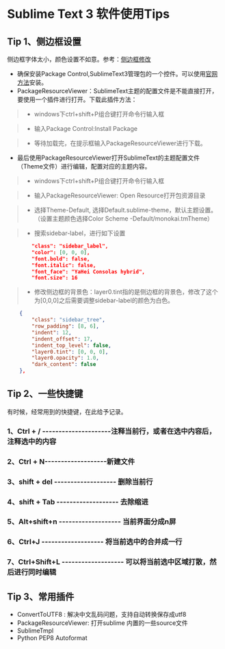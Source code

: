 # Sublime Text 3 软件使用Tips
## Tip 1、侧边框设置
侧边框字体太小，颜色设置不如意。参考：[侧边框修改](http://blog.csdn.net/qq1169091731/article/details/52737481)

* 确保安装Package Control,SublimeText3管理包的一个控件。可以使用[官网方法](https://sublime.wbond.net/installation)安装。
* PackageResourceViewer：SublimeText主题的配置文件是不能直接打开，要使用一个插件进行打开。下载此插件方法：

>* windows下ctrl+shift+P组合键打开命令行输入框

>* 输入Package Control:Install Package

>* 等待加载完，在提示框输入PackageResourceViewer进行下载。

* 最后使用PackageResourceViewer打开SublimeText的主题配置文件（Theme文件）进行编辑，配置对应的主题内容。

>* windows下ctrl+shift+P组合键打开命令行输入框

>* 输入PackageResourceViewer: Open Resource打开包资源目录

>* 选择Theme-Default, 选择Default.sublime-theme，默认主题设置。（设置主题颜色选择Color Scheme -Default/monokai.tmTheme）

>* 搜索sidebar-label，进行如下设置
```Json
        "class": "sidebar_label",
        "color": [0, 0, 0],
        "font.bold": false,
        "font.italic": false,
        "font_face": "YaHei Consolas hybrid",
        "font.size": 16
```

>* 修改侧边框的背景色：layer0.tint指的是侧边框的背景色，修改了这个为[0,0,0]之后需要调整sidebar-label的颜色为白色。
```Json
    {
        "class": "sidebar_tree",
        "row_padding": [8, 6],
        "indent": 12,
        "indent_offset": 17,
        "indent_top_level": false,
        "layer0.tint": [0, 0, 0],
        "layer0.opacity": 1.0,
        "dark_content": false
    },
```

## Tip 2、一些快捷键
有时候，经常用到的快捷键，在此给予记录。

### 1、Ctrl + /  ---------------------注释当前行，或者在选中内容后，注释选中的内容
### 2、Ctrl + N-------------------新建文件
### 3、shift + del ------------------- 删除当前行
### 4、shift + Tab ------------------- 去除缩进
### 5、Alt+shift+n  ------------------- 当前界面分成n屏
### 6、Ctrl+J ------------------- 将当前选中的合并成一行
### 7、Ctrl+Shift+L ------------------- 可以将当前选中区域打散，然后进行同时编辑

## Tip 3、常用插件

* ConvertToUTF8 : 解决中文乱码问题，支持自动转换保存成utf8
* PackageResourceViewer: 打开sublime 内置的一些source文件
* SublimeTmpl
* Python PEP8 Autoformat
